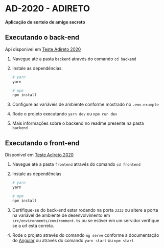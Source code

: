 # AD-2020 - ADIRETO

**Aplicação de sorteio de amigo secreto**

## Executando o back-end

Api disponivel em [Teste Adireto 2020](https://ad-2020.herokuapp.com/)

1. Navegue até a pasta `backend` através do comando `cd backend`

2. Instale as dependências:

   ```bash
   # yarn
   yarn

   # npm
   npm install
   ```

3. Configure as variáveis de ambiente conforme mostrado no `.env.example`

4. Rode o projeto executando `yarn dev` ou `npm run dev`

5. Mais informações sobre o backend no readme presente na pasta `backend`

## Executando o front-end

Disponivel em [Teste Adireto 2020](https://ad-2020.netlify.app)

1. Navegue até a pasta `frontend` através do comando `cd frontend`

2. Instale as dependências

   ```bash
   # yarn
   yarn

   # npm
   npm install
   ```

3. Certifique-se do back-end estar rodando na porta `3333` ou altere a porta na variável de ambiente de desenvolvimento em `src/environments/environment.ts` ou se estiver em um servidor verifique se a url está correta.

4. Rode o projeto através do comando `ng serve` conforme a documentação do [Angular](https://cli.angular.io/) ou através do comando `yarn start` ou `npm start`
